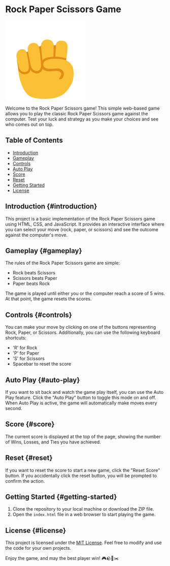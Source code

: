 # Rock Paper Scissors Game

![Rock Paper Scissors](images/rock-emoji.png)

Welcome to the Rock Paper Scissors game! This simple web-based game allows you to play the classic Rock Paper Scissors game against the computer. Test your luck and strategy as you make your choices and see who comes out on top.

## Table of Contents

- [Introduction](#introduction)
- [Gameplay](#gameplay)
- [Controls](#controls)
- [Auto Play](#auto-play)
- [Score](#score)
- [Reset](#reset)
- [Getting Started](#getting-started)
- [License](#license)

## Introduction {#introduction}

This project is a basic implementation of the Rock Paper Scissors game using HTML, CSS, and JavaScript. It provides an interactive interface where you can select your move (rock, paper, or scissors) and see the outcome against the computer's move.

## Gameplay {#gameplay}

The rules of the Rock Paper Scissors game are simple:

- Rock beats Scissors
- Scissors beats Paper
- Paper beats Rock

The game is played until either you or the computer reach a score of 5 wins. At that point, the game resets the scores.

## Controls {#controls}

You can make your move by clicking on one of the buttons representing Rock, Paper, or Scissors. Additionally, you can use the following keyboard shortcuts:

- 'R' for Rock
- 'P' for Paper
- 'S' for Scissors
- Spacebar to reset the score

## Auto Play {#auto-play}

If you want to sit back and watch the game play itself, you can use the Auto Play feature. Click the "Auto Play" button to toggle this mode on and off. When Auto Play is active, the game will automatically make moves every second.

## Score {#score}

The current score is displayed at the top of the page, showing the number of Wins, Losses, and Ties you have achieved.

## Reset {#reset}

If you want to reset the score to start a new game, click the "Reset Score" button. If you accidentally click the reset button, you will be prompted to confirm the action.

## Getting Started {#getting-started}

1. Clone the repository to your local machine or download the ZIP file.
2. Open the `index.html` file in a web browser to start playing the game.

## License {#license}

This project is licensed under the [MIT License](LICENSE). Feel free to modify and use the code for your own projects.

Enjoy the game, and may the best player win! 🎮🪨📃✂️